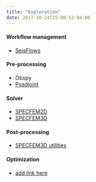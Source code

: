 ```yaml
---
title: "Exploration"
date: 2017-10-24T15:00:52-04:00
---
```


#### Workflow management

- [SeisFlows](https://github.com/PrincetonUniversity/seisflows)


#### Pre-processing

- Obspy
- [Pyadjoint](https://github.com/krischer/pyadjoint)


#### Solver

- [SPECFEM2D](https://github.com/geodynamics/specfem2d)
- [SPECFEM3D](https://github.com/geodynamics/specfem3d)


#### Post-processing

- [SPECFEM3D utilities](https://github.com/geodynamics/specfem3d/tree/master/src/tomography)


#### Optimization

- [add link here]()
